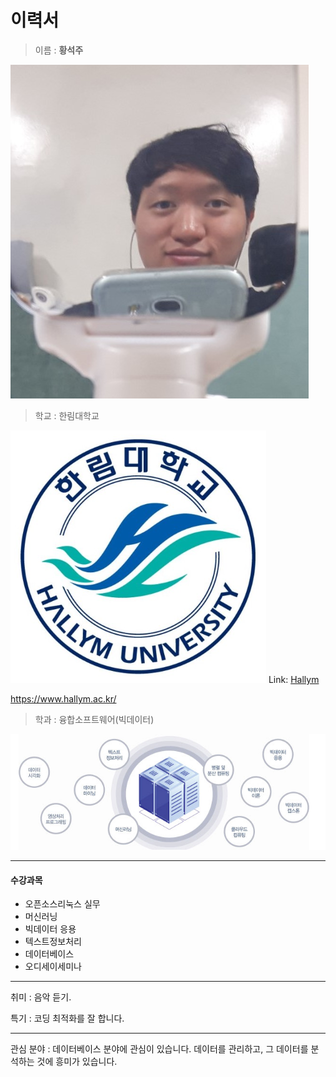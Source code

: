 이력서
==========
  
> 이름 : **황석주**    
  
![황석주](me.jpg)  
  
> 학교 : 한림대학교  
  
![한림대학교](hallymlogo.PNG)
Link:
[Hallym][1]

[1]: https://www.hallym.ac.kr/ "Hallym"  
<https://www.hallym.ac.kr/>
   
  
> 학과 : 융합소프트웨어(빅데이터)  
   
![빅데이터](major.PNG)  

------------------------------
  
#### 수강과목
* 오픈소스리눅스 실무  
* 머신러닝
* 빅데이터 응용
* 텍스트정보처리
* 데이터베이스
* 오디세이세미나
  
------------------------------
  
취미 : 음악 듣기.

특기 : 코딩 최적화를 잘 합니다.

------------------------------
  
관심 분야 : 
데이터베이스 분야에 관심이 있습니다.
데이터를 관리하고, 그 데이터를 분석하는 것에 흥미가 있습니다.

